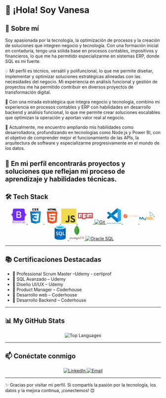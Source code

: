 # 👋 ¡Hola! Soy Vanesa

## 🚀 Sobre mí  
Soy apasionada por la tecnología, la optimización de procesos y la creación de soluciones que integren negocio y tecnología. Con una formación inicial en contaduría, tengo una sólida base en procesos contables, impositivos y financieros, lo que me ha permitido especializarme en sistemas ERP, donde SQL es mi fuerte.

💡 Mi perfil es técnico, versátil y polifuncional, lo que me permite diseñar, implementar y optimizar soluciones estratégicas alineadas con las necesidades del negocio. Mi experiencia en análisis funcional y gestión de proyectos me ha permitido contribuir en diversos proyectos de transformación digital.

💼 Con una mirada estratégica que integra negocio y tecnología, combino mi experiencia en procesos contables y ERP con habilidades en desarrollo backend y análisis funcional, lo que me permite crear soluciones escalables que optimizan la operación y aportan valor real al negocio.

🌱 Actualmente, me encuentro ampliando mis habilidades como desarrolladora, profundizando en tecnologías como Node.js y Power BI, con el objetivo de comprender mejor el funcionamiento de las APIs, la arquitectura de software y especializarme progresivamente en el mundo de los datos.


📂 En mi perfil encontrarás proyectos y soluciones que reflejan mi proceso de aprendizaje y habilidades técnicas.
---

## 🛠️ Tech Stack  
<p align="center">
  <a href="https://getbootstrap.com" target="_blank"> 
    <img src="https://raw.githubusercontent.com/devicons/devicon/master/icons/bootstrap/bootstrap-plain-wordmark.svg" alt="Bootstrap" width="50" height="50"/> 
  </a>
  <a href="https://www.w3schools.com/css/" target="_blank"> 
    <img src="https://raw.githubusercontent.com/devicons/devicon/master/icons/css3/css3-original-wordmark.svg" alt="CSS3" width="50" height="50"/> 
  </a>
  <a href="https://www.w3.org/html/" target="_blank"> 
    <img src="https://raw.githubusercontent.com/devicons/devicon/master/icons/html5/html5-original-wordmark.svg" alt="HTML5" width="50" height="50"/> 
  </a>
  <a href="https://developer.mozilla.org/en-US/docs/Web/JavaScript" target="_blank"> 
    <img src="https://raw.githubusercontent.com/devicons/devicon/master/icons/javascript/javascript-original.svg" alt="JavaScript" width="50" height="50"/> 
  </a>
  <a href="https://www.npmjs.com/" target="_blank"> 
    <img src="https://github.com/devicons/devicon/blob/master/icons/npm/npm-original-wordmark.svg" alt="NPM" width="50" height="50"/> 
  </a>
  <a href="https://git-scm.com/" target="_blank"> 
    <img src="https://www.vectorlogo.zone/logos/git-scm/git-scm-icon.svg" alt="Git" width="50" height="50"/> 
  </a>
  <a href="https://code.visualstudio.com/" target="_blank"> 
    <img src="https://github.com/devicons/devicon/blob/master/icons/vscode/vscode-original-wordmark.svg" alt="VS Code" width="50" height="50"/> 
  </a>
  <a href="https://www.postman.com/" target="_blank"> 
    <img src="https://github.com/devicons/devicon/blob/master/icons/postman/postman-original-wordmark.svg" alt="Postman" width="50" height="50"/> 
  </a>
  <a href="https://www.mysql.com/" target="_blank"> 
    <img src="https://raw.githubusercontent.com/devicons/devicon/master/icons/mysql/mysql-original-wordmark.svg" alt="MySQL" width="50" height="50"/> 
  </a>
  <a href="https://azure.microsoft.com/en-us/products/azure-sql" target="_blank"> 
    <img src="https://github.com/devicons/devicon/blob/master/icons/azuresqldatabase/azuresqldatabase-original.svg" alt="Azure SQL" width="50" height="50"/> 
  </a>
  <a href="https://www.mongodb.com/" target="_blank"> 
    <img src="https://github.com/devicons/devicon/blob/master/icons/mongodb/mongodb-original-wordmark.svg" alt="MongoDB" width="50" height="50"/> 
  </a>
  <a href="" target="_blank"> 
  <img src="https://img.shields.io/badge/Oracle%20SQL-F80000?style=flat&logo=oracle&logoColor=white" alt="Oracle SQL" height="40" />
      </a>
</p>

----
## 📚 Certificaciones Destacadas
- 📌 Professional Scrum Master –Udemy - certiprof 
- 📌 SQL Avanzado – Udemy
- 📌 Diseño UI/UX – Udemy  
- 📌 Product Manager – Coderhouse
- 📌 Desarrollo web – Coderhouse  
- 📌 Desarrollo Backend – Coderhouse  
---

## 📊 My GitHub Stats  
<p align="center">
  <img src="https://github-readme-stats.vercel.app/api/top-langs?username=vane2403-dev&show_icons=true&theme=dark&locale=en&layout=compact" alt="Top Languages" />
</p>

---

## 📫 Conéctate conmigo  
<p align="center">
  <a href="https://www.linkedin.com/in/vanesa-c-passaglia-analistafuncional" target="_blank">
    <img src="https://raw.githubusercontent.com/rahuldkjain/github-profile-readme-generator/master/src/images/icons/Social/linked-in-alt.svg" alt="LinkedIn" height="40" width="40" />

<a href="mailto:vanesacpassaglia@gmail.com" target="_blank">
  <img src="https://cdn.jsdelivr.net/npm/simple-icons@latest/icons/gmail.svg" alt="Email" height="40" width="40" />
</a>
  </p>

---
✨ Gracias por visitar mi perfil. Si compartís la pasión por la tecnología, los datos y la mejora continua, ¡conectemos! 😊
